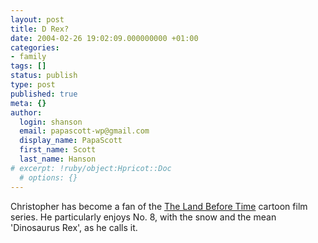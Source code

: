 ```yaml
---
layout: post
title: D Rex?
date: 2004-02-26 19:02:09.000000000 +01:00
categories:
- family
tags: []
status: publish
type: post
published: true
meta: {}
author:
  login: shanson
  email: papascott-wp@gmail.com
  display_name: PapaScott
  first_name: Scott
  last_name: Hanson
# excerpt: !ruby/object:Hpricot::Doc
  # options: {}
---
```

<p>Christopher has become a fan of the <a href="http://www.landbeforetime.com/">The Land Before Time</a> cartoon film series. He particularly enjoys No. 8, with the snow and the mean 'Dinosaurus Rex', as he calls it.</p>
